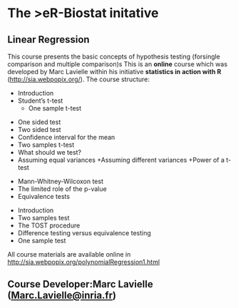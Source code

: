 # The >eR-Biostat initative
## Linear Regression

This course presents the basic concepts of  hypothesis testing (forsingle comparison and multiple comparison)s
This is an **online** course which was developed by Marc Lavielle within his initiative **statistics in action with R** (http://sia.webpopix.org/). The course structure:
* Introduction
* Student’s t-test
  + One sample t-test
 + One sided test
 + Two sided test
 + Confidence interval for the mean
 + Two samples t-test
 + What should we test?
 + Assuming equal variances
 +Assuming different variances
 +Power of a t-test
*  Mann-Whitney-Wilcoxon test
* The limited role of the p-value
* Equivalence tests
 + Introduction
 + Two samples test
 + The TOST procedure
 + Difference testing versus equivalence testing
 + One sample test


All course materials are available online in http://sia.webpopix.org/polynomialRegression1.html
## Course Developer:Marc Lavielle (Marc.Lavielle@inria.fr)

